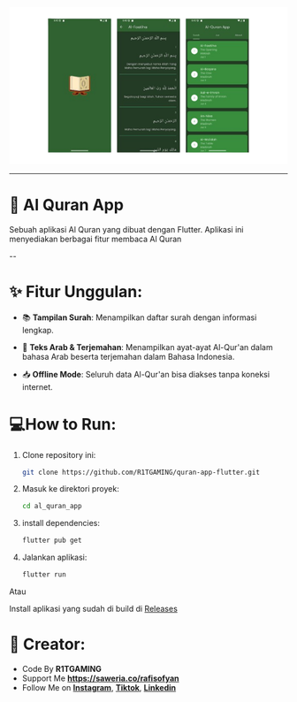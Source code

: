 <p align="center">
  <img src="https://github.com/R1TGAMING/quran-app-flutter/blob/main/assets/github_preview.png?raw=true"
alt="Logo" width="600" />
</p>

<hr>

# 📖 Al Quran App

Sebuah aplikasi Al Quran yang dibuat dengan Flutter. Aplikasi ini menyediakan berbagai fitur membaca Al Quran

--

# ✨ Fitur Unggulan:

- 📚 **Tampilan Surah**: Menampilkan daftar surah dengan informasi lengkap.

- 📖 **Teks Arab & Terjemahan**: Menampilkan ayat-ayat Al-Qur'an dalam bahasa Arab beserta terjemahan dalam Bahasa Indonesia.

- 📥 **Offline Mode**: Seluruh data Al-Qur'an bisa diakses tanpa koneksi internet.

# 💻How to Run:

1. Clone repository ini:

   ```bash
   git clone https://github.com/R1TGAMING/quran-app-flutter.git
   ```

2. Masuk ke direktori proyek:

   ```bash
   cd al_quran_app
   ```

3. install dependencies:

   ```bash
   flutter pub get
   ```

4. Jalankan aplikasi:

   ```bash
   flutter run
   ```

Atau

Install aplikasi yang sudah di build di [Releases](https://github.com/R1TGAMING/quran-app-flutter/releases/tag/v1.0.0)

# 👾 Creator:

- Code By **R1TGAMING**
- Support Me **https://saweria.co/rafisofyan**
- Follow Me on **[Instagram](https://www.instagram.com/ipigemink?utm_source=ig_web_button_share_sheet&igsh=azJxNWdqaHY4MG55)**, **[Tiktok](https://www.tiktok.com/@ipidev?is_from_webapp=1&sender_device=pc)**, **[Linkedin](https://www.linkedin.com/in/rafi-sofyan-triyanto-1b66b131b)**
